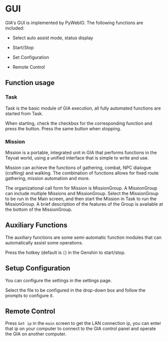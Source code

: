 # GUI

GIA's GUI is implemented by PyWebIO. The following functions are included:

- Select auto assist mode, status display

- Start/Stop

- Set Configuration

- Remote Control

## Function usage

### Task

Task is the basic module of GIA execution, all fully automated functions are started from Task.

When starting, check the checkbox for the corresponding function and press the button. Press the same button when stopping.

### Mission

Mission is a portable, integrated unit in GIA that performs functions in the Teyvat world, using a unified interface that is simple to write and use.

Mission can achieve the functions of gathering, combat, NPC dialogue (crafting) and walking. The combination of functions allows for fixed route gathering, mission automation and more.

The organizational call form for Mission is MissionGroup. A MissionGroup can include multiple Missions and MissionGroup. Select the MissionGroup to be run in the Main screen, and then start the Mission in Task to run the MissionGroup. A brief description of the features of the Group is available at the bottom of the MissionGroup.

## Auxiliary Functions

The auxiliary functions are some semi-automatic function modules that can automatically assist some operations.

Press the hotkey (default is `[`) in the Genshin to start/stop.

## Setup Configuration

You can configure the settings in the settings page.

Select the file to be configured in the drop-down box and follow the prompts to configure it.

## Remote Control

Press `Get ip` in the `main` screen to get the LAN connection ip, you can enter that ip on your computer to connect to the GIA control panel and operate the GIA on another computer.
